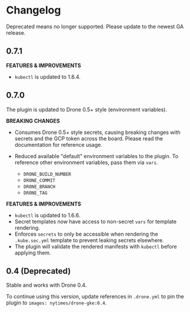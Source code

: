 # Changelog

Deprecated means no longer supported.
Please update to the newest GA release.

## 0.7.1

**FEATURES & IMPROVEMENTS**

- `kubectl` is updated to 1.8.4.

## 0.7.0

The plugin is updated to Drone 0.5+ style (environment variables).

**BREAKING CHANGES**

- Consumes Drone 0.5+ style secrets, causing breaking changes with secrets and the GCP token across the board.
Please read the documentation for reference usage.

- Reduced available "default" environment variables to the plugin.
To reference other environment variables, pass them via `vars`.
  - `DRONE_BUILD_NUMBER`
  - `DRONE_COMMIT`
  - `DRONE_BRANCH`
  - `DRONE_TAG`

**FEATURES & IMPROVEMENTS**

- `kubectl` is updated to 1.6.6.
- Secret templates now have access to non-secret `vars` for template rendering.
- Enforces `secrets` to only be accessible when rendering the `.kube.sec.yml` template to prevent leaking secrets elsewhere.
- The plugin will validate the rendered manifests with `kubectl` before applying them.

## 0.4 (Deprecated)

Stable and works with Drone 0.4.

To continue using this version, update references in `.drone.yml` to pin the plugin to `images: nytimes/drone-gke:0.4`.
